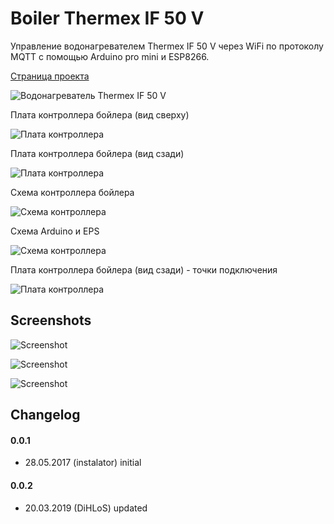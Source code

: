 # Boiler Thermex IF 50 V
Управление водонагревателем Thermex IF 50 V через WiFi по протоколу MQTT с помощью Arduino pro mini и ESP8266.

[Страница проекта](http://blog.instalator.ru/archives/681)

![Водонагреватель Thermex IF 50 V](http://blog.instalator.ru/wp-content/uploads/2017/05/thermex_new1-672x372.jpg)


Плата контроллера бойлера (вид сверху)

![Плата контроллера](https://github.com/DiHLoS/Boiler_Thermex/blob/master/images/Thermex_IF_MainBoard-1.jpg)

Плата контроллера бойлера (вид сзади)

![Плата контроллера](https://github.com/DiHLoS/Boiler_Thermex/blob/master/images/Thermex_MainBoard.jpg)

Схема контроллера бойлера

![Схема контроллера](https://github.com/DiHLoS/Boiler_Thermex/blob/master/images/Schema%20Boiler%20Controller.png)

Схема Arduino и EPS

![Схема контроллера](https://github.com/DiHLoS/Boiler_Thermex/blob/master/images/Schema%20Arduino%20and%20ESP.png)

Плата контроллера бойлера (вид сзади) - точки подключения

![Плата контроллера](https://github.com/DiHLoS/Boiler_Thermex/blob/master/images/Thermex_MainBoard.png)



## Screenshots

![Screenshot](https://github.com/DiHLoS/Boiler_Thermex/blob/master/images/Screenshot_2019-03-11-08-22-25-502_com.ravendmaster.linearmqttdashboard.png)

![Screenshot](https://github.com/DiHLoS/Boiler_Thermex/blob/master/images/Screenshot_2019-03-20-17-54-52-389_snr.lab.iotmqttpanel.prod.png)

![Screenshot](https://github.com/DiHLoS/Boiler_Thermex/blob/master/images/Screenshot_2019-03-20-17-55-05-129_snr.lab.iotmqttpanel.prod.png)


## Changelog

#### 0.0.1
* 28.05.2017 (instalator) initial

#### 0.0.2
* 20.03.2019 (DiHLoS) updated

